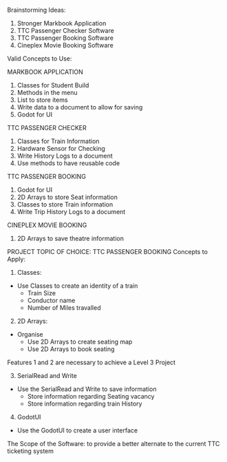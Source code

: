Brainstorming Ideas:
1. Stronger Markbook Application
2. TTC Passenger Checker Software
3. TTC Passenger Booking Software
4. Cineplex Movie Booking Software

Valid Concepts to Use:

  MARKBOOK APPLICATION
1. Classes for Student Build
2. Methods in the menu
3. List to store items
5. Write data to a document to allow for saving
6. Godot for UI

  TTC PASSENGER CHECKER
1. Classes for Train Information
2. Hardware Sensor for Checking
3. Write History Logs to a document
4. Use methods to have reusable code

  TTC PASSENGER BOOKING
1. Godot for UI
2. 2D Arrays to store Seat information
3. Classes to store Train information
4. Write Trip History Logs to a document

  CINEPLEX MOVIE BOOKING
1. 2D Arrays to save theatre information


PROJECT TOPIC OF CHOICE: TTC PASSENGER BOOKING
Concepts to Apply:
1. Classes:
- Use Classes to create an identity of a train
  - Train Size
  - Conductor name
  - Number of Miles travalled

2. 2D Arrays:
- Organise 
  - Use 2D Arrays to create seating map
  - Use 2D Arrays to book seating

Features 1 and 2 are necessary to achieve a Level 3 Project

3. SerialRead and Write
- Use the SerialRead and Write to save information
  - Store information regarding Seating vacancy
  - Store information regarding train History

4. GodotUI
- Use the GodotUI to create a user interface

The Scope of the Software:
 to provide a better alternate to the current TTC ticketing system
